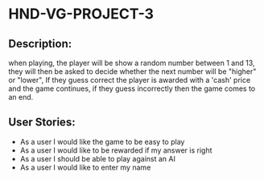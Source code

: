# HND-VG-PROJECT-3
## Description:

when playing, the player will be show a random number between 1 and 13, they will then be asked to decide whether the next number will be "higher" or "lower", If they guess correct the player is awarded with a 'cash' price and the game continues, if they guess incorrectly then the game comes to an end.

## User Stories:

* As a user I would like the game to be easy to play
* As a user I would like to be rewarded if my answer is right
* As a user I should be able to play against an AI
* As a user I would like to enter my name
